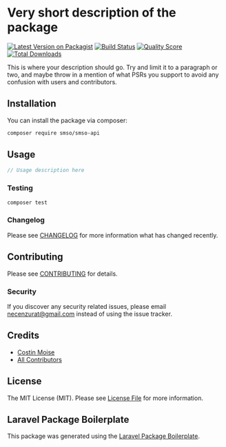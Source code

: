 # Very short description of the package

[![Latest Version on Packagist](https://img.shields.io/packagist/v/smso/smso-api.svg?style=flat-square)](https://packagist.org/packages/smso/smso-api)
[![Build Status](https://img.shields.io/travis/smso/smso-api/master.svg?style=flat-square)](https://travis-ci.org/smso/smso-api)
[![Quality Score](https://img.shields.io/scrutinizer/g/smso/smso-api.svg?style=flat-square)](https://scrutinizer-ci.com/g/smso/smso-api)
[![Total Downloads](https://img.shields.io/packagist/dt/smso/smso-api.svg?style=flat-square)](https://packagist.org/packages/smso/smso-api)

This is where your description should go. Try and limit it to a paragraph or two, and maybe throw in a mention of what PSRs you support to avoid any confusion with users and contributors.

## Installation

You can install the package via composer:

```bash
composer require smso/smso-api
```

## Usage

``` php
// Usage description here
```

### Testing

``` bash
composer test
```

### Changelog

Please see [CHANGELOG](CHANGELOG.md) for more information what has changed recently.

## Contributing

Please see [CONTRIBUTING](CONTRIBUTING.md) for details.

### Security

If you discover any security related issues, please email necenzurat@gmail.com instead of using the issue tracker.

## Credits

- [Costin Moise](https://github.com/smso)
- [All Contributors](../../contributors)

## License

The MIT License (MIT). Please see [License File](LICENSE.md) for more information.

## Laravel Package Boilerplate

This package was generated using the [Laravel Package Boilerplate](https://laravelpackageboilerplate.com).